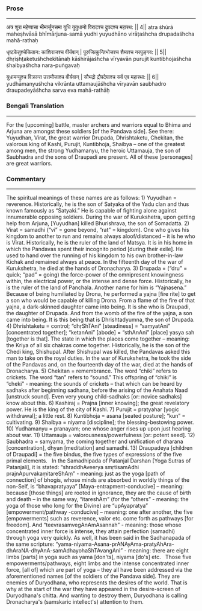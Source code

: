### Prose 
 --- 
अत्र शूरा महेष्वासा भीमार्जुनसमा युधि
युयुधानो विराटश्च द्रुपदश्च महारथ: || 4||
atra śhūrā maheṣhvāsā bhīmārjuna-samā yudhi
yuyudhāno virāṭaśhcha drupadaśhcha mahā-rathaḥ

धृष्टकेतुश्चेकितान: काशिराजश्च वीर्यवान् |
पुरुजित्कुन्तिभोजश्च शैब्यश्च नरपुङ्गव: || 5||
dhṛiṣhṭaketuśhchekitānaḥ kāśhirājaśhcha vīryavān
purujit kuntibhojaśhcha śhaibyaśhcha nara-puṅgavaḥ

युधामन्युश्च विक्रान्त उत्तमौजाश्च वीर्यवान् |
सौभद्रो द्रौपदेयाश्च सर्व एव महारथा: || 6||
yudhāmanyuśhcha vikrānta uttamaujāśhcha vīryavān
saubhadro draupadeyāśhcha sarva eva mahā-rathāḥ

### Bengali Translation 
 --- 
For the [upcoming] battle, master archers and warriors equal to Bhima and Arjuna are amongst these soldiers [of the Pandava side]. See there: Yuyudhan, Virat, the great warrior Drupada, Dhrishtaketu, Chekitan, the valorous king of Kashi, Purujit, Kuntibhoja, Shaibya – one of the greatest among men, the strong Yudhamanyu, the heroic Uttamauja, the son of Saubhadra and the sons of Draupadi are present. All of these [personages] are great warriors.

### Commentary 
 --- 
The spiritual meanings of these names are as follows: 1) Yuyudhan = reverence. Historically, he is the son of Satyaka of the Yadu clan and thus known famously as “Satyaki.” He is capable of fighting alone against innumerable opposing soldiers. During the war of Kurukshetra, upon getting help from Arjuna, [Yuyudhan] killed Bhurishrava, the son of Somadatta. 2) Virat = samadhi (“vi” = gone beyond, “rat” = kingdom). One who gives his kingdom to another to run and remains always aloof/distanced – it is he who is Virat. Historically, he is the ruler of the land of Matsya. It is in his home in which the Pandavas spent their incognito period [during their exile]. He used to hand over the running of his kingdom to his own brother-in-law Kichak and remained always at peace. In the fifteenth day of the war of Kurukshetra, he died at the hands of Dronacharya. 3) Drupada = (“dru” = quick; “pad” = going) the force-power of the omnipresent knowingness within, the electrical power, or the intense and dense force. Historically, he is the ruler of the land of Panchala. Another name for him is “Yajnasena.” Because of being humiliated by Drona, he performed a yajna [fire rite] to get a son who would be capable of killing Drona. From a flame of the fire of that yajna, a dark-skinned daughter came into being. It is she who is Draupadi, the daughter of Drupada. And from the womb of the fire of the yajna, a son came into being. It is this being that is Dhrishtadyumna, the son of Drupada. 4) Dhrishtaketu = control; “dhṛShTAni” [steadiness] = “saṃyatAni” [concentrated together]; “ketanAni” [abode] = “sthAnAni” [place] yasya sah [together is that]. The state in which the places come together – meaning: the Kriya of all six chakras come together. Historically, he is the son of the Chedi king, Shishupal. After Shishupal was killed, the Pandavas asked this man to take on the royal duties. In the war of Kurukshetra, he took the side of the Pandavas and, on the fourteenth day of the war, died at the hands of Dronacharya. 5) Chekitan = remembrance. The word “chiki” refers to crickets. The word “tan” refers to “sound.” This offspring of “chiki” is “cheki” - meaning: the sounds of crickets – that which can be heard by sadhaks after beginning sadhana, before the arising of the Anahata Naad [unstruck sound]. Even very young child-sadhaks [or: novice sadhaks] know about this. 6) Kashiraj = Prajna [inner knowing]; the great revelatory power. He is the king of the city of Kashi. 7) Purujit = pratyahar [yogic withdrawal]; a little rest. 8) Kuntibhoja = asana [seated posture]; “kun” = cultivating. 9) Shaibya = niyama [discipline]; the blessing-bestowing power. 10) Yudhamanyu = pranayam; one whose anger rises up upon just hearing about war. 11) Uttamauja = valorousness/powerfulness [or: potent seed]. 12) Saubhadra = samyama, the coming together and unification of dharana [concentration], dhyan [meditation] and samadhi. 13) Draupadeya [children of Draupadi] = the five bindus, the five types of expressions of the five primal elements.
 
In the Samadhipada of Patanjal Darshan [Yoga Sutras of Patanjali], it is stated: “shraddhAveerya smṛtisamAdhi prajnApurvakaṃitareShAṃ” - meaning: just as the yoga [path of connection] of bhogis, whose minds are absorbed in worldly things of the non-Self, is “bhavapratyaya” [Maya-entrapment-conducive] – meaning: because [those things] are rooted in ignorance, they are the cause of birth and death – in the same way, “itareshAṃ” (for the “others” - meaning: the yoga of those who long for the Divine) are “upAyapratya” [empowerment/pathway -conducive] – meaning: one after another, the five [empowerments] such as reverence, valor etc. come forth as pathways [for freedom]. And “teevrasamvegAnAmAsannah” - meaning: those whose concentrated inner force is intense, they attain perfection (samadhi) through yoga very quickly. As well, it has been said in the Sadhanapada of the same scripture: “yama-niyama-Asana-prANAyAma-pratyAhAra-dhAraNA-dhyAnA-samAdhayohaShTAvangAni” - meaning: there are eight limbs [parts] in yoga such as yama [don'ts], niyama [do's] etc.
 
Those five empowerments/pathways, eight limbs and the intense concentrated inner force, [all of] which are part of yoga – they all have been addressed via the aforementioned names [of the soldiers of the Pandava side]. They are enemies of Duryodhana, who represents the desires of the world. That is why at the start of the war they have appeared in the desire-screen of Duryodhana's chitta. And wanting to destroy them, Duryodhana is calling Dronacharya's (samskaric intellect's) attention to them.